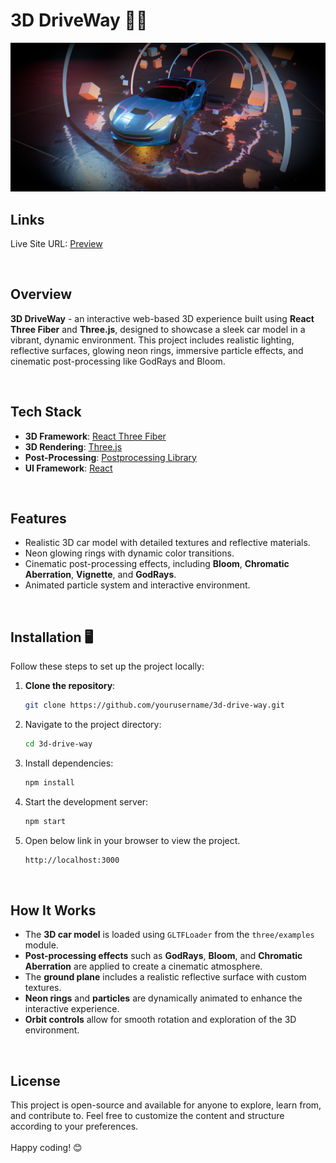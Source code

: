 # 3D DriveWay 🚗✨

![image](image-1.png)

## Links

Live Site URL: [Preview](https://677ca8114c89e56f136cbe41--meek-raindrop-96c500.netlify.app/)

<br>

## Overview

**3D DriveWay** - an interactive web-based 3D experience built using **React Three Fiber** and **Three.js**, designed to showcase a sleek car model in a vibrant, dynamic environment. This project includes realistic lighting, reflective surfaces, glowing neon rings, immersive particle effects, and cinematic post-processing like GodRays and Bloom.

<br>

## Tech Stack

- **3D Framework**: [React Three Fiber](https://docs.pmnd.rs/react-three-fiber/getting-started/introduction)
- **3D Rendering**: [Three.js](https://threejs.org/)
- **Post-Processing**: [Postprocessing Library](https://github.com/vanruesc/postprocessing)
- **UI Framework**: [React](https://reactjs.org/)

<br>

## Features

- Realistic 3D car model with detailed textures and reflective materials.
- Neon glowing rings with dynamic color transitions.
- Cinematic post-processing effects, including **Bloom**, **Chromatic Aberration**, **Vignette**, and **GodRays**.
- Animated particle system and interactive environment.

<br>

## Installation 🖥️

Follow these steps to set up the project locally:

1. **Clone the repository**:

   ```bash
   git clone https://github.com/yourusername/3d-drive-way.git
   ```

2. Navigate to the project directory:

   ```bash
   cd 3d-drive-way
   ```

3. Install dependencies:

   ```bash
   npm install
   ```

4. Start the development server:

   ```bash
   npm start
   ```

5. Open below link in your browser to view the project.
   ```bash
   http://localhost:3000 
   ```


<br>

## How It Works

- The **3D car model** is loaded using `GLTFLoader` from the `three/examples` module.
- **Post-processing effects** such as **GodRays**, **Bloom**, and **Chromatic Aberration** are applied to create a cinematic atmosphere.
- The **ground plane** includes a realistic reflective surface with custom textures.
- **Neon rings** and **particles** are dynamically animated to enhance the interactive experience.
- **Orbit controls** allow for smooth rotation and exploration of the 3D environment.

<br>

## License

This project is open-source and available for anyone to explore, learn from, and contribute to.
Feel free to customize the content and structure according to your preferences. <br><br> Happy coding! 😊
